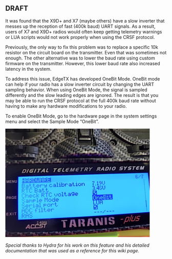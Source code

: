 ## DRAFT
It was found that the X9D+ and X7 (maybe others) have a slow inverter that messes up the reception of fast (400k baud) UART signals. As a result, users of X7 and X9D+ radios would often keep getting telemetry warnings or LUA scripts would not work properly when using the CRSF protocol.

Previously, the only way to fix this problem was to replace a specific 10k resistor on the circuit board on the transmitter. Even that was sometimes not enough. The other alternative was to lower the baud rate using custom firmware on the transmitter. However, this lower baud rate also increased latency in the system.

To address this issue, EdgeTX has developed OneBit Mode.  OneBit mode can help if your radio has a slow inverter circuit by changing the UART sampling behavior.  When using OneBit Mode, the signal is sampled differently and the slow leading edges are ignored.  The result is that you may be able to run the CRSF protocol at the full 400k baud rate without having to make any hardware modifications to your radio.

To enable OneBit Mode, go to the hardware page in the system settings menu and select the Sample Mode “OneBit”. 

![Onebit Mode](https://github.com/EdgeTX/edgetx.github.io/blob/master/images/OneBit.jpg)

_Special thanks to Hydra for his work on this feature and his detailed documentation that was used as a reference for this wiki page._